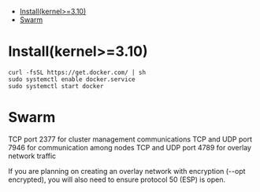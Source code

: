 <!-- TOC -->

- [Install(kernel>=3.10)](#installkernel310)
- [Swarm](#swarm)

<!-- /TOC -->

# Install(kernel>=3.10)
```
curl -fsSL https://get.docker.com/ | sh
sudo systemctl enable docker.service
sudo systemctl start docker
```

# Swarm
TCP port 2377 for cluster management communications
TCP and UDP port 7946 for communication among nodes
TCP and UDP port 4789 for overlay network traffic

If you are planning on creating an overlay network with encryption (--opt encrypted), you will also need to ensure protocol 50 (ESP) is open.
